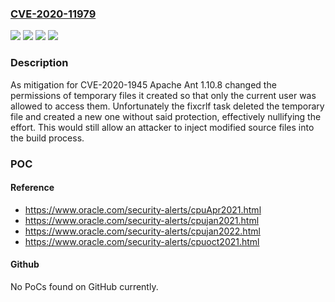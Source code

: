 ### [CVE-2020-11979](https://cve.mitre.org/cgi-bin/cvename.cgi?name=CVE-2020-11979)
![](https://img.shields.io/static/v1?label=Product&message=Apache%20Ant&color=blue)
![](https://img.shields.io/static/v1?label=Version&message=n%2Fa&color=blue)
![](https://img.shields.io/static/v1?label=Vulnerability&message=CWE-379%20Creation%20of%20Temporary%20File%20in%20Directory%20with%20Incorrect%20Permissions&color=brighgreen)
![](https://img.shields.io/static/v1?label=Vulnerability&message=insecure%20temporary%20file%20vulnerability&color=brighgreen)

### Description

As mitigation for CVE-2020-1945 Apache Ant 1.10.8 changed the permissions of temporary files it created so that only the current user was allowed to access them. Unfortunately the fixcrlf task deleted the temporary file and created a new one without said protection, effectively nullifying the effort. This would still allow an attacker to inject modified source files into the build process.

### POC

#### Reference
- https://www.oracle.com/security-alerts/cpuApr2021.html
- https://www.oracle.com/security-alerts/cpujan2021.html
- https://www.oracle.com/security-alerts/cpujan2022.html
- https://www.oracle.com/security-alerts/cpuoct2021.html

#### Github
No PoCs found on GitHub currently.

